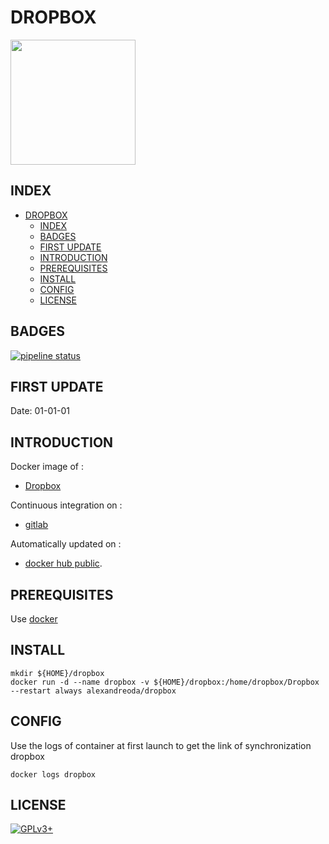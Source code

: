 # DROPBOX

<img src="https://assets.gitlab-static.net/uploads/-/system/project/avatar/12904443/glyph_m1_2x.png" width="200" height="200"/>


## INDEX

- [DROPBOX](#dropbox)
  - [INDEX](#index)
  - [BADGES](#badges)
  - [FIRST UPDATE](#first-update)
  - [INTRODUCTION](#introduction)
  - [PREREQUISITES](#prerequisites)
  - [INSTALL](#install)
  - [CONFIG](#config)
  - [LICENSE](#license)


## BADGES

[![pipeline status](https://gitlab.com/oda-alexandre/dropbox/badges/master/pipeline.svg)](https://gitlab.com/oda-alexandre/dropbox/commits/master)


## FIRST UPDATE

Date: 01-01-01


## INTRODUCTION

Docker image of :

- [Dropbox](https://www.dropbox.com/)

Continuous integration on :

- [gitlab](https://gitlab.com/oda-alexandre/dropbox/pipelines)

Automatically updated on :

- [docker hub public](https://hub.docker.com/r/alexandreoda/dropbox/).


## PREREQUISITES

Use [docker](https://www.docker.com)


## INSTALL

```
mkdir ${HOME}/dropbox
docker run -d --name dropbox -v ${HOME}/dropbox:/home/dropbox/Dropbox --restart always alexandreoda/dropbox
```


## CONFIG

Use the logs of container at first launch to get the link of synchronization dropbox

```
docker logs dropbox
```


## LICENSE

[![GPLv3+](http://gplv3.fsf.org/gplv3-127x51.png)](https://gitlab.com/oda-alexandre/dropbox/blob/master/LICENSE)
